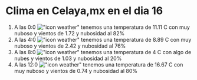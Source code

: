 # Clima en Celaya,mx en el dia 16

1. A las 0:0 !["icon weather"](http://openweathermap.org/img/w/04n.png) tenemos una temperatura de 11.11 C con muy nuboso y  vientos de 1.72 y nubosidad al 82%
1. A las 4:0 !["icon weather"](http://openweathermap.org/img/w/04n.png) tenemos una temperatura de 8.89 C con muy nuboso y  vientos de 2.42 y nubosidad al 76%
1. A las 8:0 !["icon weather"](http://openweathermap.org/img/w/02d.png) tenemos una temperatura de 4 C con algo de nubes y  vientos de 1.03 y nubosidad al 20%
1. A las 12:0 !["icon weather"](http://openweathermap.org/img/w/04d.png) tenemos una temperatura de 16.67 C con muy nuboso y  vientos de 0.74 y nubosidad al 80%
